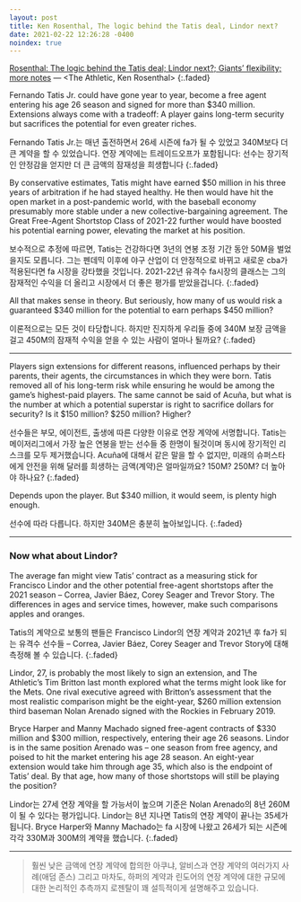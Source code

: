 ```yaml
---
layout: post
title: Ken Rosenthal, The logic behind the Tatis deal, Lindor next?
date: 2021-02-22 12:26:28 -0400
noindex: true
---
```


[Rosenthal: The logic behind the Tatis deal; Lindor next?; Giants’ flexibility; more notes](https://theathletic.com/2403193/2021/02/22/rosenthal-fernando-tatis-jr-francisco-lindor-deals-free-agents/) &mdash; <The Athletic, Ken Rosenthal>
{:.faded}

Fernando Tatis Jr. could have gone year to year, become a free agent entering his age 26 season and signed for more than $340 million. Extensions always come with a tradeoff: A player gains long-term security but sacrifices the potential for even greater riches.

Fernando Tatis Jr.는 매년 출전하면서 26세 시즌에 fa가 될 수 있었고 340M보다 더 큰 계약을 할 수 있었습니다. 연장 계약에는 트레이드오프가 포함됩니다: 선수는 장기적인 안정감을 얻지만 더 큰 금액의 잠재성을 희생합니다
{:.faded}

By conservative estimates, Tatis might have earned $50 million in his three years of arbitration if he had stayed healthy. He then would have hit the open market in a post-pandemic world, with the baseball economy presumably more stable under a new collective-bargaining agreement. The Great Free-Agent Shortstop Class of 2021-22 further would have boosted his potential earning power, elevating the market at his position.

보수적으로 추정에 따르면, Tatis는 건강하다면 3년의 연봉 조정 기간 동안 50M을 벌었을지도 모릅니다. 그는 펜데믹 이후에 야구 산업이 더 안정적으로 바뀌고 새로운 cba가 적용된다면 fa 시장을 강타했을 것입니다. 2021-22년 유격수 fa시장의 클래스는 그의 잠재적인 수익을 더 올리고 시장에서 더 좋은 평가를 받았을겁니다.
{:.faded}

All that makes sense in theory. But seriously, how many of us would risk a guaranteed $340 million for the potential to earn perhaps $450 million?

이론적으로는 모든 것이 타당합니다. 하지만 진지하게 우리들 중에 340M 보장 금액을 걸고 450M의 잠재적 수익을 얻을 수 있는 사람이 얼마나 될까요?
{:.faded}

---

Players sign extensions for different reasons, influenced perhaps by their parents, their agents, the circumstances in which they were born. Tatis removed all of his long-term risk while ensuring he would be among the game’s highest-paid players. The same cannot be said of Acuña, but what is the number at which a potential superstar is right to sacrifice dollars for security? Is it $150 million? $250 million? Higher?

선수들은 부모, 에이전트, 출생에 따른 다양한 이유로 연장 계약에 서명합니다. Tatis는 메이저리그에서 가장 높은 연봉을 받는 선수들 중 한명이 될것이며 동시에 장기적인 리스크를 모두 제거했습니다. Acuña에 대해서 같은 말을 할 수 없지만, 미래의 슈퍼스타에게 안전을 위해 달러를 희생하는 금액(계약)은 얼마일까요? 150M? 250M? 더 높아야 하나요?
{:.faded}

Depends upon the player. But $340 million, it would seem, is plenty high enough.

선수에 따라 다릅니다. 하지만 340M은 충분히 높아보입니다.
{:.faded}

---

### Now what about Lindor?
The average fan might view Tatis’ contract as a measuring stick for Francisco Lindor and the other potential free-agent shortstops after the 2021 season – Correa, Javier Báez, Corey Seager and Trevor Story. The differences in ages and service times, however, make such comparisons apples and oranges.

Tatis의 계약으로 보통의 팬들은 Francisco Lindor의 연장 계약과 2021년 후 fa가 되는 유격수 선수들 – Correa, Javier Báez, Corey Seager and Trevor Story에 대해 측정해 볼 수 있습니다.
{:.faded}

Lindor, 27, is probably the most likely to sign an extension, and The Athletic’s Tim Britton last month explored what the terms might look like for the Mets. One rival executive agreed with Britton’s assessment that the most realistic comparison might be the eight-year, $260 million extension third baseman Nolan Arenado signed with the Rockies in February 2019.

Bryce Harper and Manny Machado signed free-agent contracts of $330 million and $300 million, respectively, entering their age 26 seasons. Lindor is in the same position Arenado was – one season from free agency, and poised to hit the market entering his age 28 season. An eight-year extension would take him through age 35, which also is the endpoint of Tatis’ deal. By that age, how many of those shortstops will still be playing the position?

Lindor는 27세 연장 계약을 할 가능서이 높으며 기준은 Nolan Arenado의 8년 260M이 될 수 있다는 평가입니다. Lindor는 8년 지나면 Tatis의 연장 계약이 끝나는 35세가 됩니다. Bryce Harper와 Manny Machado는 fa 시장에 나왔고 26세가 되는 시즌에 각각 330M과 300M의 계약을 했습니다.
{:.faded}

---

> 훨씬 낮은 금액에 연장 계약에 합의한 아쿠냐, 알비스과 연장 계약의 여러가지 사례(애덤 존스) 그리고 마차도, 하퍼의 계약과 린도어의 연장 계약에 대한 규모에 대한 논리적인 추측까지 로젠탈이 꽤 설득적이게 설명해주고 있습니다.
